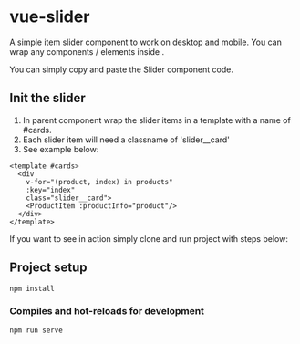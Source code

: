# vue-slider

A simple item slider component to work on desktop and mobile. You can wrap any components / elements inside .

You can simply copy and paste the Slider component code.

## Init the slider

1. In parent component wrap the slider items in a template with a name of #cards.
2. Each slider item will need a classname of 'slider__card'
3. See example below:

```
<template #cards>
  <div 
    v-for="(product, index) in products" 
    :key="index"
    class="slider__card">
    <ProductItem :productInfo="product"/>
  </div>
</template>
```


If you want to see in action simply clone and run project with steps below:

## Project setup
```
npm install
```

### Compiles and hot-reloads for development
```
npm run serve
```

